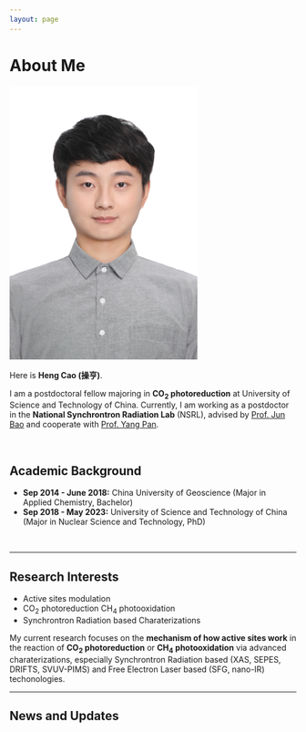 ```yaml
---
layout: page
---
```

# About Me

<img src="images/HengCao.jpg" class="floatpic" width="330" height="480">

Here is **Heng Cao (操亨)**.

I am a postdoctoral fellow majoring in **CO<sub>2</sub> photoreduction** at University of Science and Technology of China. Currently, I am working as a postdoctor in the **National Synchrontron Radiation Lab** (NSRL), advised by [Prof. Jun Bao](http://team.ustc.edu.cn/Baogroup/zh_CN/) and cooperate with [Prof. Yang Pan](https://www.x-mol.com/groups/Pan_Yang).

<br>

## Academic Background


- **Sep 2014 - June 2018:** China University of Geoscience (Major in Applied Chemistry, Bachelor)
- **Sep 2018 - May 2023:** University of Science and Technology of China (Major in Nuclear Science and Technology, PhD)

<br>

---

## Research Interests

- Active sites modulation
- CO<sub>2</sub> photoreduction CH<sub>4</sub> photooxidation
- Synchrontron Radiation based Charaterizations

My current research focuses on the **mechanism of how active sites work** in the reaction of **CO<sub>2</sub> photoreduction** or **CH<sub>4</sub> photooxidation** via advanced charaterizations, especially Synchrontron Radiation based (XAS, SEPES, DRIFTS, SVUV-PIMS) and Free Electron Laser based (SFG, nano-IR) techonologies. <br>

---

## News and Updates
